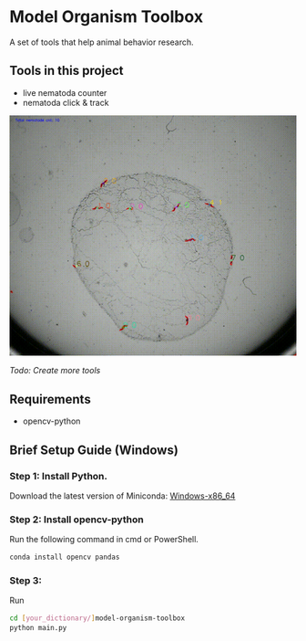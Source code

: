 # Model Organism Toolbox

A set of tools that help animal behavior research.

## Tools in this project

- live nematoda counter
- nematoda click & track

![ncat](https://raw.githubusercontent.com/zyayoung/image-repository/master/capture-0001_.gif)

_Todo: Create more tools_

## Requirements

- opencv-python

## Brief Setup Guide (Windows)

### Step 1: Install Python.

Download the latest version of Miniconda: [Windows-x86_64](https://mirrors.tuna.tsinghua.edu.cn/anaconda/miniconda/Miniconda3-latest-Windows-x86_64.exe)

### Step 2: Install opencv-python

Run the following command in cmd or PowerShell.

```bash
conda install opencv pandas
```

### Step 3: 

Run 
```bash
cd [your_dictionary/]model-organism-toolbox
python main.py
```
